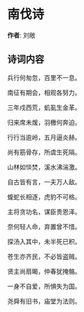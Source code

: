 # 南伐诗

**作者**: 刘敞

## 诗词内容

兵行何匆忽，百里不一息。

南征有期会，相观各努力。

三年戍西荒，虮虱生金革。

归来席未煖，羽檄何奔迫。

行行当逾岭，五月逼炎赫。

尚有筋骨存，所虞生死隔。

山林如惔焚，溪水沸湍激。

自古皆有言，一夫万人敌。

蝮蛇长相逐，虎豹不可格。

主将贪功名，谋臣贵恩泽。

奈何轻人命，弃置曾不惜。

探汤入其中，未半死已积。

苍生亦齐民，不必皆盗贼。

贤主尚扇暍，仲春犹掩骼。

一身不自爱，所惧失为国。

尧舜有旧书，庙堂为法则。

